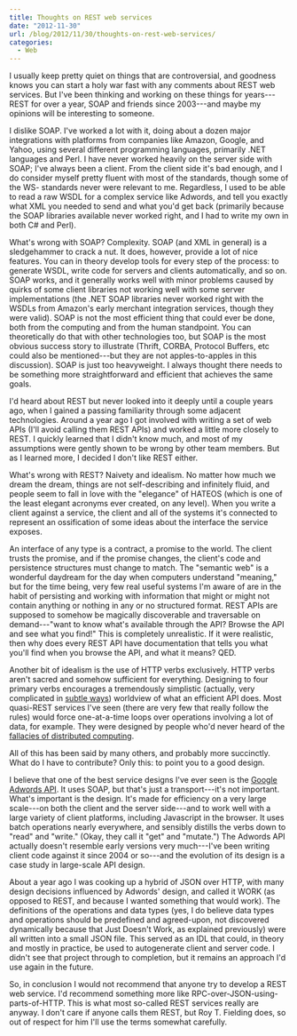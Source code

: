 ```yaml
---
title: Thoughts on REST web services
date: "2012-11-30"
url: /blog/2012/11/30/thoughts-on-rest-web-services/
categories:
  - Web
---
```

I usually keep pretty quiet on things that are controversial, and goodness knows you can start a holy war fast with any comments about REST web services. But I've been thinking and working on these things for years---REST for over a year, SOAP and friends since 2003---and maybe my opinions will be interesting to someone.

I dislike SOAP. I've worked a lot with it, doing about a dozen major integrations with platforms from companies like Amazon, Google, and Yahoo, using several different programming languages, primarily .NET languages and Perl. I have never worked heavily on the server side with SOAP; I've always been a client. From the client side it's bad enough, and I do consider myself pretty fluent with most of the standards, though some of the WS- standards never were relevant to me. Regardless, I used to be able to read a raw WSDL for a complex service like Adwords, and tell you exactly what XML you needed to send and what you'd get back (primarily because the SOAP libraries available never worked right, and I had to write my own in both C# and Perl).

What's wrong with SOAP? Complexity. SOAP (and XML in general) is a sledgehammer to crack a nut. It does, however, provide a lot of nice features. You can in theory develop tools for every step of the process: to generate WSDL, write code for servers and clients automatically, and so on. SOAP works, and it generally works well with minor problems caused by quirks of some client libraries not working well with some server implementations (the .NET SOAP libraries never worked right with the WSDLs from Amazon's early merchant integration services, though they were valid). SOAP is not the most efficient thing that could ever be done, both from the computing and from the human standpoint. You can theoretically do that with other technologies too, but SOAP is the most obvious success story to illustrate (Thrift, CORBA, Protocol Buffers, etc could also be mentioned---but they are not apples-to-apples in this discussion). SOAP is just too heavyweight. I always thought there needs to be something more straightforward and efficient that achieves the same goals.

I'd heard about REST but never looked into it deeply until a couple years ago, when I gained a passing familiarity through some adjacent technologies. Around a year ago I got involved with writing a set of web APIs (I'll avoid calling them REST APIs) and worked a little more closely to REST. I quickly learned that I didn't know much, and most of my assumptions were gently shown to be wrong by other team members. But as I learned more, I decided I don't like REST either.

What's wrong with REST? Naivety and idealism. No matter how much we dream the dream, things are not self-describing and infinitely fluid, and people seem to fall in love with the "elegance" of HATEOS (which is one of the least elegant acronyms ever created, on any level). When you write a client against a service, the client and all of the systems it's connected to represent an ossification of some ideas about the interface the service exposes.

An interface of any type is a contract, a promise to the world. The client trusts the promise, and if the promise changes, the client's code and persistence structures must change to match. The "semantic web" is a wonderful daydream for the day when computers understand "meaning," but for the time being, very few real useful systems I'm aware of are in the habit of persisting and working with information that might or might not contain anything or nothing in any or no structured format. REST APIs are supposed to somehow be magically discoverable and traversable on demand---"want to know what's available through the API? Browse the API and see what you find!" This is completely unrealistic. If it were realistic, then why does every REST API have documentation that tells you what you'll find when you browse the API, and what it means? QED.

Another bit of idealism is the use of HTTP verbs exclusively. HTTP verbs aren't sacred and somehow sufficient for everything. Designing to four primary verbs encourages a tremendously simplistic (actually, very complicated in [subtle ways](http://jcalcote.wordpress.com/2008/10/16/put-or-post-the-rest-of-the-story/)) worldview of what an efficient API does. Most quasi-REST services I've seen (there are very few that really follow the rules) would force one-at-a-time loops over operations involving a lot of data, for example. They were designed by people who'd never heard of the [fallacies of distributed computing](http://en.wikipedia.org/wiki/Fallacies_of_Distributed_Computing).

All of this has been said by many others, and probably more succinctly. What do I have to contribute? Only this: to point you to a good design.

I believe that one of the best service designs I've ever seen is the [Google Adwords API](https://developers.google.com/adwords/api/docs/). It uses SOAP, but that's just a transport---it's not important. What's important is the design. It's made for efficiency on a very large scale---on both the client and the server side---and to work well with a large variety of client platforms, including Javascript in the browser. It uses batch operations nearly everywhere, and sensibly distills the verbs down to "read" and "write." (Okay, they call it "get" and "mutate.") The Adwords API actually doesn't resemble early versions very much---I've been writing client code against it since 2004 or so---and the evolution of its design is a case study in large-scale API design.

About a year ago I was cooking up a hybrid of JSON over HTTP, with many design decisions influenced by Adwords' design, and called it WORK (as opposed to REST, and because I wanted something that would work). The definitions of the operations and data types (yes, I do believe data types and operations should be predefined and agreed-upon, not discovered dynamically because that Just Doesn't Work, as explained previously) were all written into a small JSON file. This served as an IDL that could, in theory and mostly in practice, be used to autogenerate client and server code. I didn't see that project through to completion, but it remains an approach I'd use again in the future.

So, in conclusion I would not recommend that anyone try to develop a REST web service. I'd recommend something more like RPC-over-JSON-using-parts-of-HTTP. This is what most so-called REST services really are anyway. I don't care if anyone calls them REST, but Roy T. Fielding does, so out of respect for him I'll use the terms somewhat carefully.


